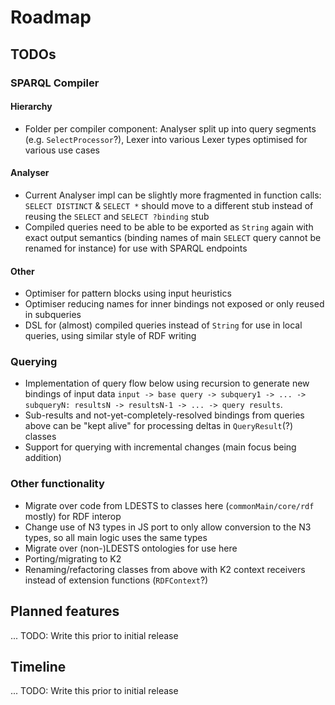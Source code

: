 # Roadmap
## TODOs
### SPARQL Compiler
#### Hierarchy
* Folder per compiler component: Analyser split up into query segments (e.g. `SelectProcessor`?), Lexer into various Lexer
 types optimised for various use cases
#### Analyser
* Current Analyser impl can be slightly more fragmented in function calls: `SELECT DISTINCT` & `SELECT *` should move
 to a different stub instead of reusing the `SELECT` and `SELECT ?binding` stub
* Compiled queries need to be able to be exported as `String` again with exact output semantics (binding names of
 main `SELECT` query cannot be renamed for instance) for use with SPARQL endpoints
#### Other
* Optimiser for pattern blocks using input heuristics
* Optimiser reducing names for inner bindings not exposed or only reused in subqueries
* DSL for (almost) compiled queries instead of `String` for use in local queries, using similar style of RDF writing
### Querying
* Implementation of query flow below using recursion to generate new bindings of input data
`input -> base query -> subquery1 -> ... -> subqueryN: resultsN -> resultsN-1 -> ... -> query results`.
* Sub-results and not-yet-completely-resolved bindings from queries above can be "kept alive" for processing deltas in
 `QueryResult`(?) classes
* Support for querying with incremental changes (main focus being addition)
### Other functionality
* Migrate over code from LDESTS to classes here (`commonMain/core/rdf` mostly) for RDF interop
* Change use of N3 types in JS port to only allow conversion to the N3 types, so all main logic uses the same types
* Migrate over (non-)LDESTS ontologies for use here
* Porting/migrating to K2
* Renaming/refactoring classes from above with K2 context receivers instead of extension functions (`RDFContext`?)
## Planned features
... TODO: Write this prior to initial release
## Timeline
... TODO: Write this prior to initial release